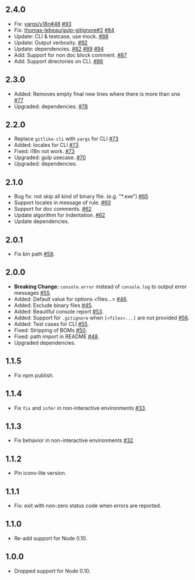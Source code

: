 ## 2.4.0
- Fix: [yargs/y18n#48](https://github.com/yargs/y18n/issues/48) [#93](https://github.com/jedmao/eclint/pull/93)
- Fix: [thomas-lebeau/gulp-gitignore#2](https://github.com/thomas-lebeau/gulp-gitignore/issues/2) [#84](https://github.com/jedmao/eclint/pull/84)
- Update: CLI & testcase, use mock. [#88](https://github.com/jedmao/eclint/pull/88)
- Update: Output verbosity. [#92](https://github.com/jedmao/eclint/pull/92)
- Update: dependencies. [#82](https://github.com/jedmao/eclint/pull/82) [#89](https://github.com/jedmao/eclint/pull/89) [#94](https://github.com/jedmao/eclint/pull/94)
- Add: Support for non doc block comment. [#87](https://github.com/jedmao/eclint/pull/87)
- Add: Support directories on CLI. [#86](https://github.com/jedmao/eclint/pull/86)

## 2.3.0
- Added: Removes empty final new lines where there is more than one [#77](https://github.com/jedmao/eclint/pull/77)
- Upgraded: dependencies. [#78](https://github.com/jedmao/eclint/pull/78)

## 2.2.0
- Replace `gitlike-cli` with `yargs` for CLI [#73](https://github.com/jedmao/eclint/pull/73)
- Added: locales for CLI [#73](https://github.com/jedmao/eclint/pull/73)
- Fixed: i18n not work. [#73](https://github.com/jedmao/eclint/pull/73)
- Upgraded: gulp usecase. [#70](https://github.com/jedmao/eclint/pull/70)
- Upgraded: dependencies.

## 2.1.0
- Bug fix: not skip all kind of binary file. (e.g. "*.exe") [#65](https://github.com/jedmao/eclint/pull/65)
- Support locales in message of rule. [#60](https://github.com/jedmao/eclint/pull/60)
- Support for doc comments. [#62](https://github.com/jedmao/eclint/pull/62)
- Update algorithm for indentation. [#62](https://github.com/jedmao/eclint/pull/62)
- Update dependencies.

## 2.0.1
- Fix bin path [#58](https://github.com/jedmao/eclint/issues/58).

## 2.0.0
- **Breaking Change:** `console.error` instead of `console.log` to output error messages [#55](https://github.com/jedmao/eclint/pull/55).
- Added: Default value for options <files...> [#46](https://github.com/jedmao/eclint/issues/46).
- Added: Exclude binary files [#45](https://github.com/jedmao/eclint/issues/45).
- Added: Beautiful console report [#53](https://github.com/jedmao/eclint/pull/53).
- Added: Support for `.gitignore` when `[<files>...]` are not provided [#56](https://github.com/jedmao/eclint/pull/56).
- Added: Test cases for CLI [#55](https://github.com/jedmao/eclint/pull/55).
- Fixed: Stripping of BOMs [#50](https://github.com/jedmao/eclint/pull/50).
- Fixed: path import in README [#48](https://github.com/jedmao/eclint/pull/48).
- Upgraded dependencies.

## 1.1.5
- Fix npm publish.

## 1.1.4
- Fix `fix` and `infer` in non-interactive environments [#33](https://github.com/jedmao/eclint/pull/33).

## 1.1.3
- Fix behavior in non-interactive environments [#32](https://github.com/jedmao/eclint/pull/32).

## 1.1.2
- Pin iconv-lite version.

## 1.1.1
- Fix: exit with non-zero status code when errors are reported.

## 1.1.0
- Re-add support for Node 0.10.

## 1.0.0
- Dropped support for Node 0.10.
